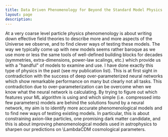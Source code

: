 ```yaml
---
title: Data Driven Phenomenology for Beyond the Standard Model Physics
layout: page
description: 
---
```

At a very coarse level particle physics phenomenology is about writing down effective field theories to describe more and more aspects of the Universe we observe, and to find clever ways of testing these models.
The way we typically come up with new models seems rather baroque as we use more or less the same tools of well-defined building blocks for decades (symmetries, extra-dimensions, power-law scalings, etc.) which provide us with a "handful" of models to examine and use. I have done exactly this type of physics in the past (see my publication list).
This is at first sight in contradiction with the success of deep over-parameterized neural networks which show remarkable performance on many but clearly not all tasks. This contradiction due to over-parameterization can be overcome when we know what the neural network is calculating.
By trying to figure out which features your ML algorithm is using and which simple (i.e. compressed into few parameters) models are behind the solutions found by a neural network, my aim is to identify more accurate phenomenological models and to find new ways of testing existing models. In particular, this is about constraining axion-like particles, one promising dark matter candidate, and this is about improving phenomenological models used in astrophysics to sharpen our predictions on \LambdaCDM cosmological parameters.
